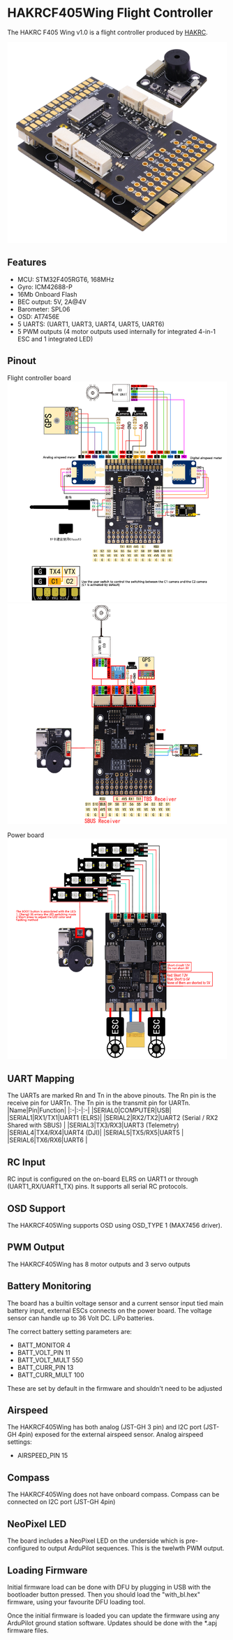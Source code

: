 # HAKRCF405Wing Flight Controller

The HAKRC F405 Wing v1.0 is a flight controller produced by [HAKRC](https://www.hakrc.com/).

![HAKRCF405Wing FC](HAKRCF405Wing-FC.png "HAKRCF405 Wing Flight contorller")


## Features

 - MCU: STM32F405RGT6, 168MHz
 - Gyro: ICM42688-P
 - 16Mb Onboard Flash
 - BEC output: 5V, 2A@4V
 - Barometer: SPL06
 - OSD: AT7456E
 - 5 UARTS: (UART1, UART3, UART4, UART5, UART6)
 - 5 PWM outputs (4 motor outputs used internally for integrated 4-in-1 ESC and 1 integrated LED)

## Pinout

Flight controller board
![HAKRCF405Wing-TOP](HAKRCF405Wing-FCTOP.png "HAKRC F405 Wing pinout, Top")
![HAKRCF405Wing-BOM](HAKRCF405Wing-FCBottom.png "HAKRC F405 Wing pinout, Bottom")

Power board
![HAKRCF405Wing-PWR](HAKRCF405Wing-PowerBoard.png "HAKRC F405 Wing pinout, Power board")



## UART Mapping

The UARTs are marked Rn and Tn in the above pinouts. The Rn pin is the
receive pin for UARTn. The Tn pin is the transmit pin for UARTn.
|Name|Pin|Function|
|:-|:-|:-|
|SERIAL0|COMPUTER|USB|
|SERIAL1|RX1/TX1|UART1 (ELRS)|
|SERIAL2|RX2/TX2|UART2 (Serial / RX2 Shared with SBUS) |
|SERIAL3|TX3/RX3|UART3 (Telemetry)
|SERIAL4|TX4/RX4|UART4 (DJI)|
|SERIAL5|TX5/RX5|UART5 |
|SERIAL6|TX6/RX6|UART6 |

## RC Input

RC input is configured on the on-board ELRS on UART1 or through (UART1_RX/UART1_TX) pins. It supports all serial RC protocols.

## OSD Support

The HAKRCF405Wing supports OSD using OSD_TYPE 1 (MAX7456 driver).

## PWM Output

The HAKRCF405Wing has 8 motor outputs and 3 servo outputs

## Battery Monitoring

The board has a builtin voltage sensor and a current sensor input tied main battery input, external ESCs connects on the power board. 
The voltage sensor can handle up to 36 Volt DC. LiPo batteries.

The correct battery setting parameters are:

 - BATT_MONITOR 4
 - BATT_VOLT_PIN 11
 - BATT_VOLT_MULT 550
 - BATT_CURR_PIN 13
 - BATT_CURR_MULT 100

These are set by default in the firmware and shouldn't need to be adjusted

## Airspeed

The HAKRCF405Wing has both analog (JST-GH 3 pin) and I2C port (JST-GH 4pin) exposed for the external airspeed sensor. 
Analog airspeed settings:
 - AIRSPEED_PIN 15

## Compass

The HAKRCF405Wing does not have onboard compass. Compass can be connected on I2C port (JST-GH 4pin)

## NeoPixel LED

The board includes a NeoPixel LED on the underside which is pre-configured to output ArduPilot sequences. 
This is the twelwth PWM output.

## Loading Firmware

Initial firmware load can be done with DFU by plugging in USB with the
bootloader button pressed. Then you should load the "with_bl.hex"
firmware, using your favourite DFU loading tool.

Once the initial firmware is loaded you can update the firmware using
any ArduPilot ground station software. Updates should be done with the
*.apj firmware files.
